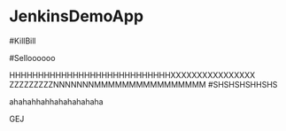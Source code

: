 # JenkinsDemoApp




#KillBill

#Selloooooo


HHHHHHHHHHHHHHHHHHHHHHHHHHHHXXXXXXXXXXXXXXXX   ZZZZZZZZZNNNNNNNMMMMMMMMMMMMMMMM
#SHSHSHSHHSHS


ahahahhahhahahahahaha

GEJ
